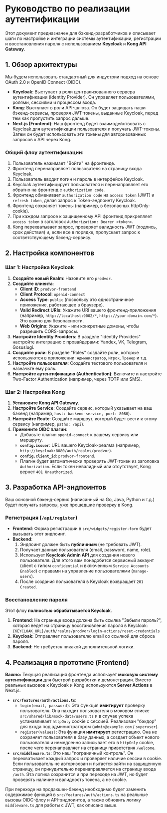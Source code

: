 # Руководство по реализации аутентификации

Этот документ предназначен для бэкенд-разработчиков и описывает шаги по настройке и интеграции системы аутентификации, регистрации и восстановления пароля с использованием **Keycloak** и **Kong API Gateway**.

## 1. Обзор архитектуры

Мы будем использовать стандартный для индустрии подход на основе OAuth 2.0 и OpenID Connect (OIDC).

- **Keycloak**: Выступает в роли централизованного сервера аутентификации (Identity Provider). Он управляет пользователями, ролями, сессиями и процессом входа.
- **Kong**: Выступает в роли API-шлюза. Он будет защищать наши бэкенд-сервисы, проверяя JWT-токены, выданные Keycloak, перед тем как пропустить запрос дальше.
- **Next.js (Frontend)**: Наш фронтенд будет взаимодействовать с Keycloak для аутентификации пользователя и получать JWT-токены. Затем он будет использовать эти токены для авторизованных запросов к API через Kong.

### Общий флоу аутентификации:

1.  Пользователь нажимает "Войти" на фронтенде.
2.  Фронтенд перенаправляет пользователя на страницу входа Keycloak.
3.  Пользователь вводит логин и пароль в интерфейсе Keycloak.
4.  Keycloak аутентифицирует пользователя и перенаправляет его обратно на фронтенд с `authorization code`.
5.  Фронтенд обменивает `authorization code` на `access token` (JWT) и `refresh token`, делая запрос к Token-эндпоинту Keycloak.
6.  Фронтенд сохраняет токены (например, в безопасных httpOnly-cookie).
7.  При каждом запросе к защищенному API фронтенд прикрепляет `access token` в заголовок `Authorization: Bearer <token>`.
8.  Kong перехватывает запрос, проверяет валидность JWT (подпись, срок действия) и, если все в порядке, пропускает запрос к соответствующему бэкенд-сервису.

## 2. Настройка компонентов

### Шаг 1: Настройка Keycloak

1.  **Создайте новый Realm**: Назовите его `prodvor`.
2.  **Создайте клиента**:
    - **Client ID**: `prodvor-frontend`
    - **Client Protocol**: `openid-connect`
    - **Access Type**: `public` (поскольку это одностраничное приложение, работающее в браузере).
    - **Valid Redirect URIs**: Укажите URI вашего фронтенд-приложения (например, `http://localhost:9002/*`, `https://your-domain.com/*`). Это важно для безопасности.
    - **Web Origins**: Укажите `+` или конкретные домены, чтобы разрешить CORS-запросы.
3.  **Настройте Identity Providers**: В разделе "Identity Providers" настройте интеграцию с провайдерами: Yandex, VK, Telegram, Gosuslugi.
4.  **Создайте роли**: В разделе "Roles" создайте роли, которые используются в приложении: `Администратор`, `Игрок`, `Тренер` и т.д.
5.  **Настройте пользователя**: Создайте тестового пользователя и назначьте ему роль.
6.  **Настройте аутентификацию (Authentication)**: Включите и настройте Two-Factor Authentication (например, через TOTP или SMS).

### Шаг 2: Настройка Kong

1.  **Установите Kong API Gateway**.
2.  **Настройте Service**: Создайте сервис, который указывает на ваш бэкенд (например, `host: backend-service, port: 8080`).
3.  **Настройте Route**: Создайте маршрут, который будет вести к этому сервису (например, `paths: /api`).
4.  **Примените OIDC плагин**:
    - Добавьте плагин `openid-connect` к вашему сервису или маршруту.
    - **`config.issuer`**: URL вашего Keycloak-реалма (например, `http://keycloak:8080/auth/realms/prodvor`).
    - **`config.client_id`**: `prodvor-frontend`.
    - Плагин будет автоматически проверять JWT-токен из заголовка `Authorization`. Если токен невалидный или отсутствует, Kong вернет `401 Unauthorized`.

## 3. Разработка API-эндпоинтов

Ваш основной бэкенд-сервис (написанный на Go, Java, Python и т.д.) будет получать запросы, уже прошедшие проверку в Kong.

### Регистрация (`/api/register`)

- **Frontend**: Форма регистрации в `src/widgets/register-form` будет вызывать этот эндпоинт.
- **Backend**:
  1.  Эндпоинт должен быть **публичным** (не требовать JWT).
  2.  Получает данные пользователя (email, password, name, role).
  3.  Использует **Keycloak Admin API** для создания нового пользователя. Для этого вам понадобится сервисный аккаунт (client с типом `confidential` и включенным `Service Accounts Enabled`) с правами на управление пользователями (`manage-users`).
  4.  После создания пользователя в Keycloak возвращает `201 Created`.

### Восстановление пароля

Этот флоу **полностью обрабатывается Keycloak**.

1.  **Frontend**: На странице входа должна быть ссылка "Забыли пароль?", которая ведет на страницу восстановления пароля в Keycloak:
    `{KEYCLOAK_URL}/auth/realms/prodvor/login-actions/reset-credentials`
2.  **Keycloak**: Отправляет пользователю email со ссылкой для сброса пароля.
3.  **Backend**: Не требуется никакой дополнительной логики.

## 4. Реализация в прототипе (Frontend)

**Важно:** Текущая реализация фронтенда использует **моковую систему аутентификации** для быстрой разработки и демонстрации. Вместо реальных вызовов к Keycloak и Kong используются **Server Actions** в Next.js.

- **`src/features/auth/actions.ts`**:
  - `login(email, password)`: Эта функция **имитирует** проверку пользователя. Она находит пользователя в моковом списке `src/shared/lib/mock-data/users.ts` и в случае успеха устанавливает `httpOnly` cookie с сессией. Реализован "бэкдор" для входа под администратором (`admin@example.com` / `superuser`).
  - `register(values)`: Эта функция **имитирует** регистрацию. Она не сохраняет пользователя в базу данных, а создает объект нового пользователя и немедленно записывает его в `httpOnly` cookie, после чего перенаправляет на страницу приветствия `/welcome`.
- **`src/middleware.ts`**: Это наш "пограничный контроль". Он перехватывает каждый запрос и проверяет наличие сессии в cookie. Если пользователь не авторизован и пытается зайти на защищенную страницу, он принудительно перенаправляется на страницу входа `/auth`. Эта логика сохранится и при переходе на JWT, но будет проверять наличие и валидность токена, а не cookie.

При переходе на продакшен-бэкенд необходимо будет заменить содержимое функций в `src/features/auth/actions.ts` на реальные вызовы OIDC-флоу и API-эндпоинтов, а также обновить логику `middleware.ts` для работы с JWT, как описано выше.

